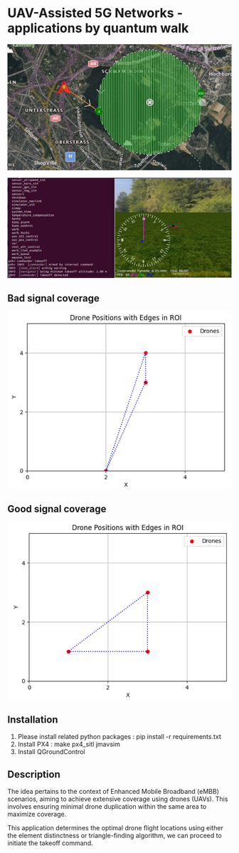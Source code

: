 # UAV-Assisted 5G Networks - applications by quantum walk

[![Build Status](https://github.com/willnien10005914/skw-element-distinctness/blob/main/coverage.png)](https://github.com/willnien10005914/skw-element-distinctness/blob/main/coverage.png)

[![Build Status](https://github.com/willnien10005914/skw-element-distinctness/blob/main/uav.png)](https://github.com/willnien10005914/skw-element-distinctness/blob/main/uav.png)

## Bad signal coverage
[![Build Status](https://github.com/willnien10005914/skw-element-distinctness/blob/main/bad_coverage_1.png)](https://github.com/willnien10005914/skw-element-distinctness/blob/main/bad_coverage_1.png)

## Good signal coverage
[![Build Status](https://github.com/willnien10005914/skw-element-distinctness/blob/main/good_coverage_1.png)](https://github.com/willnien10005914/skw-element-distinctness/blob/main/good_coverage_1.png)

## Installation
1. Please install related python packages : pip install -r requirements.txt
2. Install PX4 : make px4_sitl jmavsim
3. Install QGroundControl

## Description
The idea pertains to the context of Enhanced Mobile Broadband (eMBB) scenarios, aiming to achieve extensive coverage using drones (UAVs). This involves ensuring minimal drone duplication within the same area to maximize coverage.

This application determines the optimal drone flight locations using either the element distinctness or triangle-finding algorithm, we can proceed to initiate the takeoff command.
